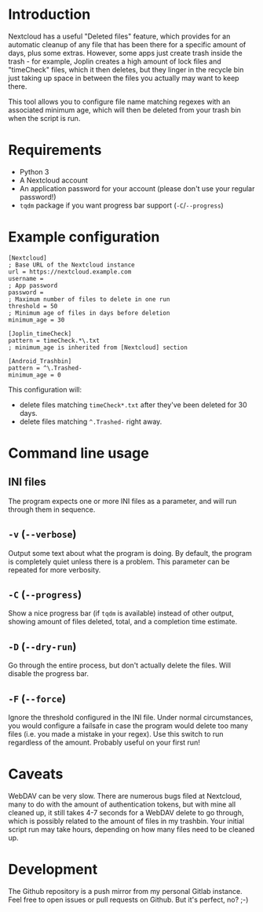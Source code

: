 # Introduction

Nextcloud has a useful "Deleted files" feature, which provides for an
automatic cleanup of any file that has been there for a specific amount of
days, plus some extras. However, some apps just create trash inside the
trash - for example, Joplin creates a high amount of lock files and
"timeCheck" files, which it then deletes, but they linger in the recycle bin
just taking up space in between the files you actually may want to keep there.

This tool allows you to configure file name matching regexes with an
associated minimum age, which will then be deleted from your trash bin when
the script is run.

# Requirements

* Python 3
* A Nextcloud account
* An application password for your account (please don't use your regular password!)
* `tqdm` package if you want progress bar support (`-C`/`--progress`)

# Example configuration

```
[Nextcloud]
; Base URL of the Nextcloud instance
url = https://nextcloud.example.com
username = 
; App password
password = 
; Maximum number of files to delete in one run
threshold = 50
; Minimum age of files in days before deletion
minimum_age = 30

[Joplin_timeCheck]
pattern = timeCheck.*\.txt
; minimum_age is inherited from [Nextcloud] section

[Android_Trashbin]
pattern = ^\.Trashed-
minimum_age = 0
```

This configuration will:
* delete files matching `timeCheck*.txt` after they've been deleted for 30 days.
* delete files matching `^.Trashed-` right away.

# Command line usage

## INI files

The program expects one or more INI files as a parameter, and will run
through them in sequence.

## `-v` (`--verbose`)

Output some text about what the program is doing. By default, the program is
completely quiet unless there is a problem. This parameter can be repeated for
more verbosity.

## `-C` (`--progress`)

Show a nice progress bar (if `tqdm` is available) instead of other output,
showing amount of files deleted, total, and a completion time estimate.

## `-D` (`--dry-run`)

Go through the entire process, but don't actually delete the files. Will
disable the progress bar.

## `-F` (`--force`)

Ignore the threshold configured in the INI file. Under normal circumstances,
you would configure a failsafe in case the program would delete too many files
(i.e. you made a mistake in your regex). Use this switch to run regardless
of the amount. Probably useful on your first run!

# Caveats

WebDAV can be very slow. There are numerous bugs filed at Nextcloud, many to
do with the amount of authentication tokens, but with mine all cleaned up,
it still takes 4-7 seconds for a WebDAV delete to go through, which is
possibly related to the amount of files in my trashbin. Your initial script
run may take hours, depending on how many files need to be cleaned up.

# Development

The Github repository is a push mirror from my personal Gitlab instance.
Feel free to open issues or pull requests on Github. But it's perfect, no? ;-)
 